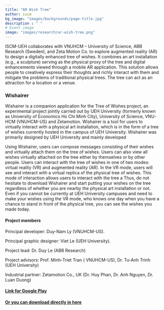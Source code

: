 ```yaml
---
title: "AR Wish Tree"
author: iscm
bg_image: "images/backgrounds/page-title.jpg"
description : " "
# Event image
image: "images/research/ar-wish-tree.png"
---
```


ISCM-UEH collaborates with VNUHCM – University of Science, ABB Research (Sweden), and Zeta Motion Co. to explore augmented reality (AR) to design a digitally enhanced tree of wishes. It combines an art installation (e.g., a sculpture) serving as the physical proxy of the tree and digital enhancements viewed through a mobile AR application. This solution allows people to creatively express their thoughts and richly interact with them and mitigate the problems of traditional physical trees. The tree can act as an attraction for a location or a venue. 

### Wishairer

Wishairer is a companion application for the Tree of Wishes project, an experimental project jointly carried out by UEH University (formerly known as University of Economics Ho Chi Minh City), University of Science, VNU-HCM (VNUHCM-US) and Zetamotion. Wishairer is a tool for users to virtually interact with a physical art installation, which is in the form of a tree of wishes currently hosted in the campus of UEH University. Wishairer was primarily designed by UEH University and mainly developed

Using Wishairer, users can compose messages consisting of their wishes and virtually attach them on the tree of wishes. Users can also view all wishes virtually attached on the tree either by themselves or by other people. Users can interact with the tree of wishes in one of two modes: virtual reality (VR) and augmented reality (AR). In the VR mode, users will see and interact with a virtual replica of the physical tree of wishes. This mode of interaction allows users to interact with the tree a
Thus, do not hesitate to download Wishairer and start putting your wishes on the tree regardless of whether you are nearby the physical art installation or not. Even if you cannot be currently at UEH University campuses and need to make your wishes using the VR mode, who knows one day when you have a chance to stand in front of the physical tree, you can see the wishes you made today.

#### Project members
Principal developer: Duy-Nam Ly (VNUHCM-US).

Principal graphic designer: Viet Le (UEH University).

Project lead: Dr. Duy Le (ABB Research)

Project advisors: Prof. Minh-Triet Tran ( VNUHCM-US), Dr. Tu-Anh Trinh (UEH University)

Industrial partner: Zetamotion Co., UK (Dr. Huy Phan, Dr. Anh Nguyen, Dr. Luan Duong)

#### [Link for Google Play](https://play.google.com/store/apps/details?id=com.UEH.Wishairer&fbclid=IwAR3EjktsryWWdGEk3cu_1Cj26a5N_7hvo_HsdMt2krxfG4IfELdd8Md0zHM)

#### [Or you can download directly in here](https://drive.google.com/file/d/1vVvmpHMOUxNLrYW-ddFBW-i1OYjIedzc/view?usp=sharing)